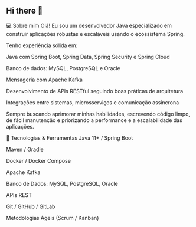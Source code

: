## Hi there 👋

💻 Sobre mim
Olá! Eu sou um desenvolvedor Java especializado em construir aplicações robustas e escaláveis usando o ecossistema Spring.

Tenho experiência sólida em:

Java com Spring Boot, Spring Data, Spring Security e Spring Cloud

Banco de dados: MySQL, PostgreSQL e Oracle

Mensageria com Apache Kafka

Desenvolvimento de APIs RESTful seguindo boas práticas de arquitetura

Integrações entre sistemas, microsserviços e comunicação assíncrona

Sempre buscando aprimorar minhas habilidades, escrevendo código limpo, de fácil manutenção e priorizando a performance e a escalabilidade das aplicações.

🚀 Tecnologias & Ferramentas
Java 11+ / Spring Boot

Maven / Gradle

Docker / Docker Compose

Apache Kafka

Banco de Dados: MySQL, PostgreSQL, Oracle

APIs REST

Git / GitHub / GitLab

Metodologias Ágeis (Scrum / Kanban)
<!--
**TeixeiraErivelton/TeixeiraErivelton** is a ✨ _special_ ✨ repository because its `README.md` (this file) appears on your GitHub profile.

Here are some ideas to get you started:

- 🔭 I’m currently working on ...
- 🌱 I’m currently learning ...
- 👯 I’m looking to collaborate on ...
- 🤔 I’m looking for help with ...
- 💬 Ask me about ...
- 📫 How to reach me: ...
- 😄 Pronouns: ...
- ⚡ Fun fact: ...
-->

